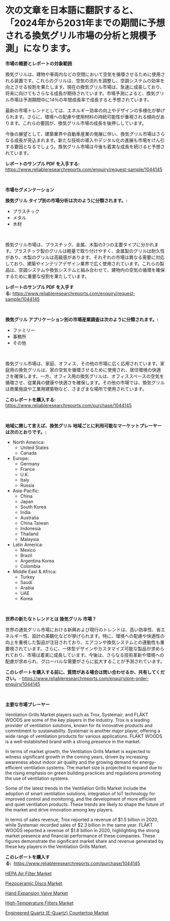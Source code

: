 <p><h1>次の文章を日本語に翻訳すると、「2024年から2031年までの期間に予想される換気グリル市場の分析と規模予測」になります。</h1></p><p><strong>市場の概要とレポートの対象範囲</strong></p>
<p><p>換気グリルは、建物や車両内などの空間において空気を循環させるために使用される装置です。これらのグリルは、空気の流れを調整し、空調システムの効率を向上させる役割を果たします。現在の換気グリル市場は、急速に成長しており、将来に向けてもさらなる成長が期待されています。市場予測によると、換気グリル市場は予測期間中に14％の年間成長率で成長すると予想されています。</p><p>最新の市場トレンドとしては、エネルギー効率の向上やデザインの多様化が挙げられます。さらに、環境への配慮や使用材料の持続可能性が重視される傾向があります。これらの要因が、換気グリル市場の成長を後押ししています。</p><p>今後の展望として、建築業界や自動車産業の発展に伴い、換気グリル市場はさらなる成長が見込まれます。新たな技術の導入やデジタル化の進展も市場をけん引する要因となるでしょう。換気グリル市場は今後も着実な成長を続けると予想されています。</p></p>
<p><strong>レポートのサンプル PDF を入手する:</strong> <a href="https://www.reliableresearchreports.com/enquiry/request-sample/1044145">https://www.reliableresearchreports.com/enquiry/request-sample/1044145</a></p>
<p>&nbsp;</p>
<p><strong>市場セグメンテーション</strong></p>
<p><strong>換気グリル タイプ別の市場分析は次のように分類されます。:</strong></p>
<p><ul><li>プラスチック</li><li>メタル</li><li>木材</li></ul></p>
<p>&nbsp;</p>
<p><p>換気グリル市場は、プラスチック、金属、木製の3つの主要タイプに分かれます。プラスチック製のグリルは軽量で取り付けやすく、金属製のグリルは耐久性があり、木製のグリルは高級感があります。それぞれの市場は異なる需要に対応しており、建築やインテリアデザイン業界で広く使用されています。これらの製品は、空調システムや換気システムと組み合わせて、建物内の空気の循環を確保するために重要な役割を果たしています。</p></p>
<p><strong>レポートのサンプル PDF を入手する:</strong>&nbsp;<a href="https://www.reliableresearchreports.com/enquiry/request-sample/1044145">https://www.reliableresearchreports.com/enquiry/request-sample/1044145</a></p>
<p>&nbsp;</p>
<p><strong> 換気グリル アプリケーション別の市場産業調査は次のように分類されます。:</strong></p>
<p><ul><li>ファミリー</li><li>事務所</li><li>その他</li></ul></p>
<p>&nbsp;</p>
<p><p>換気グリル市場は、家庭、オフィス、その他の市場に広く応用されています。家庭用の換気グリルは、家の空気を循環させるために使用され、居住環境の快適さを確保します。一方、オフィス用の換気グリルは、オフィススペースの空気を循環させ、従業員の健康や快適さを確保します。その他の市場では、換気グリルは商業施設や工業用建築物など、さまざまな場所で使用されています。</p></p>
<p><strong>このレポートを購入する:</strong>&nbsp; <a href="https://www.reliableresearchreports.com/purchase/1044145">https://www.reliableresearchreports.com/purchase/1044145</a></p>
<p>&nbsp;</p>
<p><strong>地域に関して言えば、換気グリル 地域ごとに利用可能なマーケットプレーヤーは次のとおりです。:</strong></p>
<p><ul>
    <li>
        North America:
        <ul>
            <li>United States</li>
            <li>Canada</li>
        </ul>
    </li>
    <li>
        Europe:
        <ul>
            <li>Germany</li>
            <li>France</li>
            <li>U.K.</li>
            <li>Italy</li>
            <li>Russia</li>
        </ul>
    </li>
    <li>
        Asia-Pacific:
        <ul>
            <li>China</li>
            <li>Japan</li>
            <li>South Korea</li>
            <li>India</li>
            <li>Australia</li>
            <li>China Taiwan</li>
            <li>Indonesia</li>
            <li>Thailand</li>
            <li>Malaysia</li>
        </ul>
    </li>
    <li>
        Latin America:
        <ul>
            <li>Mexico</li>
            <li>Brazil</li>
            <li>Argentina Korea</li>
            <li>Colombia</li>
        </ul>
    </li>
    <li>
        Middle East & Africa:
        <ul>
            <li>Turkey</li>
            <li>Saudi</li>
            <li>Arabia</li>
            <li>UAE</li>
            <li>Korea</li>
        </ul>
    </li>
    </ul></p>
<p>&nbsp;</p>
<p><strong>世界の新たなトレンドとは 換気グリル 市場？</strong></p>
<p><p>世界の通気グリル市場における新興および現行のトレンドは、高い効率性、省エネルギー性、設計の美観化などが挙げられます。特に、環境への配慮や快適性の向上を重視した製品が注目されており、エアコンや換気システムとの連動性も重要視されています。さらに、一体型デザインやカスタマイズ可能な製品が求められており、市場は着実に成長しています。今後は、さらなる技術革新や環境への配慮が求められ、グローバルな需要がさらに拡大することが予測されています。</p></p>
<p><strong>このレポートを購入する前に、質問がある場合は問い合わせるか、共有してください。</strong>- <a href="https://www.reliableresearchreports.com/enquiry/pre-order-enquiry/1044145">https://www.reliableresearchreports.com/enquiry/pre-order-enquiry/1044145</a></p>
<p>&nbsp;</p>
<p><strong>主要な市場プレーヤー</strong></p>
<p><p>Ventilation Grills Market players such as Trox, Systemair, and FLÄKT WOODS are some of the key players in the industry. Trox is a leading provider of ventilation solutions, known for its innovative products and commitment to sustainability. Systemair is another major player, offering a wide range of ventilation products for various applications. FLÄKT WOODS is a well-established brand with a strong presence in the market.</p><p>In terms of market growth, the Ventilation Grills Market is expected to witness significant growth in the coming years, driven by increasing awareness about indoor air quality and the growing demand for energy-efficient ventilation systems. The market size is projected to expand due to the rising emphasis on green building practices and regulations promoting the use of ventilation systems.</p><p>Some of the latest trends in the Ventilation Grills Market include the adoption of smart ventilation solutions, integration of IoT technology for improved control and monitoring, and the development of more efficient and quiet ventilation products. These trends are likely to shape the future of the market and drive innovation among key players.</p><p>In terms of sales revenue, Trox reported a revenue of $1.5 billion in 2020, while Systemair recorded sales of $2.3 billion in the same year. FLÄKT WOODS reported a revenue of $1.8 billion in 2020, highlighting the strong market presence and financial performance of these companies. These figures demonstrate the significant market share and revenue generated by these key players in the Ventilation Grills Market.</p></p>
<p><strong>このレポートを購入する:</strong>&nbsp;&nbsp;<a href="https://www.reliableresearchreports.com/purchase/1044145">https://www.reliableresearchreports.com/purchase/1044145</a></p>
<p><p><a href="https://issuu.com/reportprime-2/docs/hepa-air-filter-market-size-2030.pptx">HEPA Air Filter Market</a></p><p><a href="https://view.publitas.com/reportprime-1/decoding-the-piezoceramic-discs-market-a-deep-dive-into-the-latest-market-trends-market-segmentation-and-competitive-analysis/">Piezoceramic Discs Market</a></p><p><a href="https://bubble-tree-ea4.notion.site/Hand-Expansion-Valve-Market-Size-Share-Trends-Analysis-Report-By-Material-By-Type-By-End-user--bf6870715980471dbfa6899067931807">Hand Expansion Valve Market</a></p><p><a href="https://issuu.com/reportprime-2/docs/high-temperature-filters-market-size-2030.pptx">High-Temperature Filters Market</a></p><p><a href="https://thundering-castanet-c65.notion.site/Engineered-Quartz-E-Quartz-Countertop-Market-Dynamics-2024-2031-Also-about-Its-Market-Trends-Pro-e419d975c2d44bc5b07ac80083ba9a68">Engineered Quartz (E-Quartz) Countertop Market</a></p></p>
